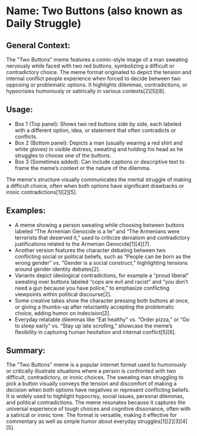 # Name: Two Buttons (also known as Daily Struggle)

## General Context:
The "Two Buttons" meme features a comic-style image of a man sweating nervously while faced with two red buttons, symbolizing a difficult or contradictory choice. The meme format originated to depict the tension and internal conflict people experience when forced to decide between two opposing or problematic options. It highlights dilemmas, contradictions, or hypocrisies humorously or satirically in various contexts[2][5][8].

## Usage:
* Box 1 (Top panel): Shows two red buttons side by side, each labeled with a different option, idea, or statement that often contradicts or conflicts.
* Box 2 (Bottom panel): Depicts a man (usually wearing a red shirt and white gloves) in visible distress, sweating and holding his head as he struggles to choose one of the buttons.
* Box 3 (Sometimes added): Can include captions or descriptive text to frame the meme’s context or the nature of the dilemma.

The meme's structure visually communicates the mental struggle of making a difficult choice, often when both options have significant drawbacks or ironic contradictions[1][2][5].

## Examples:
* A meme showing a person sweating while choosing between buttons labeled “The Armenian Genocide is a lie” and “The Armenians were terrorists that deserved it,” used to criticize denialism and contradictory justifications related to the Armenian Genocide[1][4][7].
* Another version features the character debating between two conflicting social or political beliefs, such as “People can be born as the wrong gender” vs. “Gender is a social construct,” highlighting tensions around gender identity debates[2].
* Variants depict ideological contradictions, for example a “proud liberal” sweating over buttons labeled “cops are evil and racist” and “you don’t need a gun because you have police,” to emphasize conflicting viewpoints within political discourse[2].
* Some creative takes show the character pressing both buttons at once, or giving a thumbs-up after reluctantly accepting the problematic choice, adding humor on indecision[2].
* Everyday relatable dilemmas like “Eat healthy” vs. “Order pizza,” or “Go to sleep early” vs. “Stay up late scrolling,” showcase the meme’s flexibility in capturing human hesitation and internal conflict[5][6].

## Summary:
The "Two Buttons" meme is a popular internet format used to humorously or critically illustrate situations where a person is confronted with two difficult, contradictory, or ironic choices. The sweating man struggling to pick a button visually conveys the tension and discomfort of making a decision when both options have negatives or represent conflicting beliefs. It is widely used to highlight hypocrisy, social issues, personal dilemmas, and political contradictions. The meme resonates because it captures the universal experience of tough choices and cognitive dissonance, often with a satirical or ironic tone. The format is versatile, making it effective for commentary as well as simple humor about everyday struggles[1][2][3][4][5].